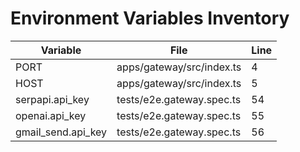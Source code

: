 # Environment Variables Inventory

| Variable | File | Line |
|----------|------|------|
| PORT | apps/gateway/src/index.ts | 4 |
| HOST | apps/gateway/src/index.ts | 5 |
| serpapi.api_key | tests/e2e.gateway.spec.ts | 54 |
| openai.api_key | tests/e2e.gateway.spec.ts | 55 |
| gmail_send.api_key | tests/e2e.gateway.spec.ts | 56 |
